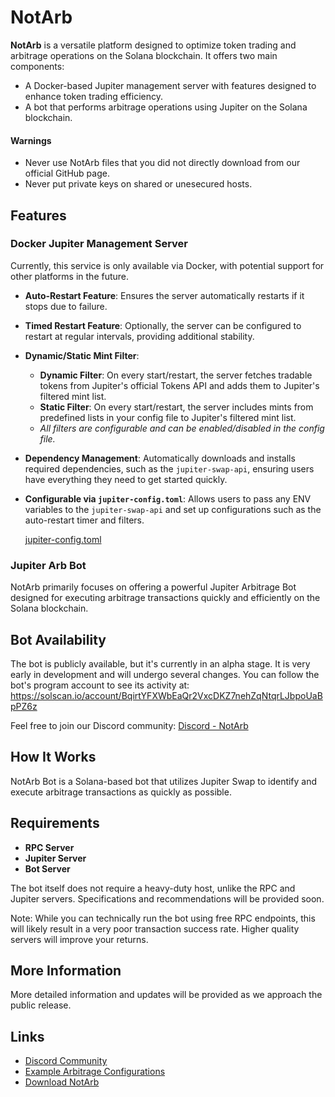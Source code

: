 # NotArb

**NotArb** is a versatile platform designed to optimize token trading and arbitrage operations on the Solana blockchain. It offers two main components:

- A Docker-based Jupiter management server with features designed to enhance token trading efficiency.
- A bot that performs arbitrage operations using Jupiter on the Solana blockchain.

#### Warnings
  - Never use NotArb files that you did not directly download from our official GitHub page.
  - Never put private keys on shared or unesecured hosts.

## Features

### Docker Jupiter Management Server

Currently, this service is only available via Docker, with potential support for other platforms in the future.
- **Auto-Restart Feature**: Ensures the server automatically restarts if it stops due to failure.
- **Timed Restart Feature**: Optionally, the server can be configured to restart at regular intervals, providing additional stability.
- **Dynamic/Static Mint Filter**:
  - **Dynamic Filter**: On every start/restart, the server fetches tradable tokens from Jupiter's official Tokens API and adds them to Jupiter's filtered mint list.
  - **Static Filter**: On every start/restart, the server includes mints from predefined lists in your config file to Jupiter's filtered mint list. 
  - _All filters are configurable and can be enabled/disabled in the config file._

- **Dependency Management**: Automatically downloads and installs required dependencies, such as the `jupiter-swap-api`, ensuring users have everything they need to get started quickly.
- **Configurable via `jupiter-config.toml`**: Allows users to pass any ENV variables to the `jupiter-swap-api` and set up configurations such as the auto-restart timer and filters.

  [jupiter-config.toml](https://github.com/NotArb/Jupiter/blob/main/releases-wip/docker-jupiter/jupiter-config.toml)

### Jupiter Arb Bot
NotArb primarily focuses on offering a powerful Jupiter Arbitrage Bot designed for executing arbitrage transactions quickly and efficiently on the Solana blockchain.

## Bot Availability
The bot is publicly available, but it's currently in an alpha stage. It is very early in development and will undergo several changes. You can follow the bot's program account to see its activity at:<br>
https://solscan.io/account/BqirtYFXWbEaQr2VxcDKZ7nehZqNtqrLJbpoUaBpPZ6z

Feel free to join our Discord community:
[Discord - NotArb](https://discord.notarb.org)

## How It Works
NotArb Bot is a Solana-based bot that utilizes Jupiter Swap to identify and execute arbitrage transactions as quickly as possible.

## Requirements
- **RPC Server**
- **Jupiter Server**
- **Bot Server**

The bot itself does not require a heavy-duty host, unlike the RPC and Jupiter servers. Specifications and recommendations will be provided soon.

Note: While you can technically run the bot using free RPC endpoints, this will likely result in a very poor transaction success rate. Higher quality servers will improve your returns.

## More Information
More detailed information and updates will be provided as we approach the public release.

## Links
- [Discord Community](https://discord.notarb.org)
- [Example Arbitrage Configurations](https://examples.notarb.org)
- [Download NotArb](https://download.notarb.org)
